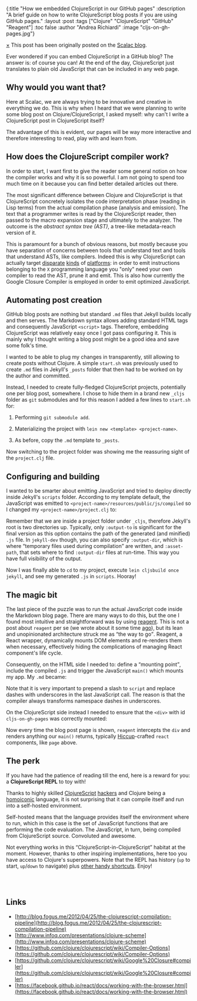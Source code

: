 {:title "How we embedded ClojureScript in our GitHub pages"
 :description  "A brief guide on how to write ClojureScript blog posts if you are using GitHub pages."
 :layout :post
 :tags  ["Clojure" "ClojureScript" "GitHub" "Reagent"]
 :toc false
 :author "Andrea Richiardi"
 :image "cljs-on-gh-pages.jpg"}

<div class="alert alert-info fade in">
  <a href="#" class="close" data-dismiss="alert" aria-label="close">&times;</a>
  This post has been originally posted on the
  <a href="http://blog.scalac.io/2015/10/19/cljs-on-gh-pages.html">
  Scalac blog</a>.
</div>


Ever wondered if you can embed ClojureScript in a GitHub blog? The answer is:
 of course you can! At the end of the day, ClojureScript just translates to
 plain old JavaScript that can be included in any web page.
 
## Why would you want that?

Here at Scalac, we are always trying to be innovative and creative in
everything we do. This is why when I heard that we were planning to write some
blog post on Clojure/ClojureScript, I asked myself: why can't I write a
ClojureScript post in ClojureScript itself?

The advantage of this is evident, our pages will be way more interactive and
therefore interesting to read, play with and learn from.

## How does the ClojureScript compiler work?

In order to start, I want first to give the reader some general notion on how
the compiler works and why it is so powerful. I am not going to spend too much
time on it because you can find better detailed articles out there.

The most significant difference between Clojure and ClojureScript is that
ClojureScript concretely isolates the code interpretation phase (reading in
Lisp terms) from the actual compilation phase (analysis and emission). The text
that a programmer writes is read by the ClojureScript reader, then passed to
the macro expansion stage and ultimately to the analyzer. The outcome is the
*abstract syntax tree (AST)*, a tree-like metadata-reach version of it.

This is paramount for a bunch of obvious reasons, but mostly because you have
separation of concerns between tools that understand text and tools that
understand ASTs, like compilers. Indeed this is why ClojureScript can actually
target [disparate](http://cljsrn.org/)
[kinds](https://github.com/mfikes/planck) of
[platforms](https://github.com/takeoutweight/clojure-scheme): in order to emit
instructions belonging to the `X` programming language you "only" need your own
compiler to read the AST, prune it and emit. This is also how currently the
Google Closure Compiler is employed in order to emit optimized JavaScript.

## Automating post creation

GitHub blog posts are nothing but standard `.md` files that Jekyll builds
locally and then serves. The Markdown syntax allows adding standard HTML tags
and consequently JavaScript `<script>` tags. Therefore, embedding ClojureScript
was relatively easy once I got pass configuring it. This is
mainly why I thought writing a blog post might be a good idea and save some
folk's time.

I wanted to be able to plug my changes in transparently, still allowing to
create posts without Clojure. A simple `start.sh` was previously used to create
`.md` files in Jekyll's `_posts` folder that then had to be worked on by the
author and committed.

Instead, I needed to create fully-fledged ClojureScript projects, potentially
one per blog post, somewhere. I chose to hide them in a brand new `_cljs`
folder as `git` submodules and for this reason I added a few lines to
`start.sh` for:

1. Performing `git submodule add`. 

2. Materializing the project with `lein new <template> <project-name>`.

3. As before, copy the `.md` template to `_posts`.

Now switching to the project folder was showing me the reassuring sight of the
`project.clj` file.

## Configuring and building

I wanted to be smarter about emitting JavaScript and tried to deploy directly
inside Jekyll's `scripts` folder. According to my template default, the
JavaScript was emitted to `<project-name>/resources/public/js/compiled` so I
changed my `<project-name>/project.clj` to:

<script src="https://gist.github.com/pjazdzewski1990/08a003abc428dded1f40.js"></script>
    
Remember that we are inside a project folder under `_cljs`, therefore Jekyll's
root is two directories up. Typically, only `:output-to` is significant for the
final version as this option contains the path of the generated (and minified)
`.js` file. In `jekyll-dev` though, you can also specify `:output-dir`, which
is where <q>temporary files used during compilation</q> are written, and
`:asset-path`, that sets where to find `:output-dir` files at run-time. This
way you have full visibility of the output.

Now I was finally able to `cd` to my project, execute `lein cljsbuild once jekyll`, 
and see my generated `.js` in `scripts`. Hooray!

## The magic bit

The last piece of the puzzle was to run the actual JavaScript code inside the
Markdown blog page. There are many ways to do this, but the one I found most
intuitive and straightforward was by using
[reagent](https://github.com/reagent-project/reagent). This is not a post about
`reagent` per se (we wrote about it some time
[ago](http://blog.scalac.io/2015/04/02/clojurescript-reactjs-reagent.html)),
but its lean and unopinionated architecture struck me as <q>the way to
go</q>. Reagent, a React wrapper, dynamically mounts DOM elements and
re-renders them when necessary, effectively hiding the complications of
managing React component's life cycle.

Consequently, on the HTML side I needed to: define a <q>mounting point</q>,
include the compiled `.js` and trigger the JavaScript `main()` which mounts my
app. My `.md` became:

<script src="https://gist.github.com/pjazdzewski1990/f10d270c5232f145d13c.js"></script>

Note that it is very important to prepend a slash to `script` and replace
dashes with underscores in the last JavaScript call. The reason is that the
compiler always transforms namespace dashes in underscores.

On the ClojureScript side instead I needed to ensure that the `<div>` with id
`cljs-on-gh-pages` was correctly mounted:

<script src="https://gist.github.com/pjazdzewski1990/f63d42e2347035916792.js"></script>

Now every time the blog post page is shown, `reagent` intercepts the `div` and
renders anything our `main()` returns, typically
[Hiccup](https://github.com/weavejester/hiccup)-crafted `react` components,
like `page` above.

## The perk

If you have had the patience of reading till the end, here is a reward for you: a
**ClojureScript REPL** to toy with!

Thanks to highly skilled
[ClojureScript](https://github.com/swannodette/cljs-bootstrap)
[hackers](https://github.com/kanaka/cljs-bootstrap) and Clojure being a
[homoiconic](https://en.wikipedia.org/wiki/Homoiconicity) language, it is not
surprising that it can compile itself and run into a self-hosted environment.

Self-hosted means that the language provides itself the environment where to
run, which in this case is the set of JavaScript functions that are performing
the code evaluation. The JavaScript, in turn, being compiled from ClojureScript
source. Convoluted and awesome.

Not everything works in this <q>ClojureScript-in-ClojureScript</q> habitat at
the moment. However, thanks to other inspiring implementations, here too
you have access to Clojure's superpowers. Note that the REPL has history (`up`
to start, `up`/`down` to navigate) plus
[other handy shortcuts](https://github.com/replit/jq-console#default-key-config). Enjoy!

<br/>

<script src="/scripts/cljs-on-gh-pages/js/jquery.min.js" type="text/javascript" charset="utf-8"></script>
<script src="/scripts/cljs-on-gh-pages/js/jqconsole.min.js" type="text/javascript"></script>
<script src="/scripts/cljs-on-gh-pages/js/jq_readline.js" type="text/javascript"></script>
<script src="/scripts/cljs-on-gh-pages/js/repl-web.js" type="text/javascript"></script>
<script src="/scripts/cljs-on-gh-pages/js/repl-main.js" type="text/javascript"></script>

<div id="cljs-on-gh-pages"></div>
<script src="/scripts/cljs-on-gh-pages/js/compiled/cljs-on-gh-pages.js"></script>
<script>cljs_on_gh_pages.core.main();</script>
    
<link rel="stylesheet" type="text/css" href="/scripts/cljs-on-gh-pages/styles/console.css" />

<br/>

## Links

- [http://blog.fogus.me/2012/04/25/the-clojurescript-compilation-pipeline](http://blog.fogus.me/2012/04/25/the-clojurescript-compilation-pipeline)
- [http://www.infoq.com/presentations/clojure-scheme](http://www.infoq.com/presentations/clojure-scheme)
- [https://github.com/clojure/clojurescript/wiki/Compiler-Options](https://github.com/clojure/clojurescript/wiki/Compiler-Options)
- [https://github.com/clojure/clojurescript/wiki/Google%20Closure#compiler](https://github.com/clojure/clojurescript/wiki/Google%20Closure#compiler)
- [https://facebook.github.io/react/docs/working-with-the-browser.html](https://facebook.github.io/react/docs/working-with-the-browser.html)
